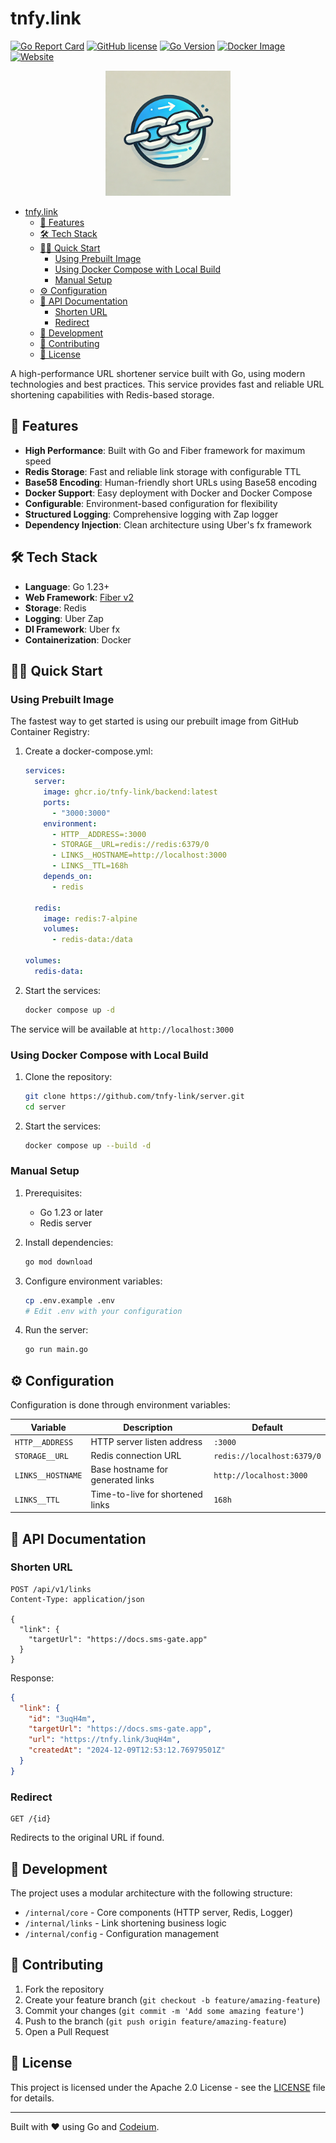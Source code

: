 # tnfy.link

[![Go Report Card](https://goreportcard.com/badge/github.com/tnfy-link/backend)](https://goreportcard.com/report/github.com/tnfy-link/backend)
[![GitHub license](https://img.shields.io/github/license/tnfy-link/backend)](https://github.com/tnfy-link/backend/blob/master/LICENSE)
[![Go Version](https://img.shields.io/github/go-mod/go-version/tnfy-link/backend)](https://github.com/tnfy-link/backend)
[![Docker Image](https://img.shields.io/badge/docker-ghcr.io-blue)](https://github.com/tnfy-link/backend/pkgs/container/backend)
[![Website](https://img.shields.io/website?url=https%3A%2F%2Ftnfy.link)](https://tnfy.link)

<p align="center">
  <img src="assets/logo.png" alt="tnfy.link logo" width="200">
</p>

- [tnfy.link](#tnfylink)
  - [🚀 Features](#-features)
  - [🛠 Tech Stack](#-tech-stack)
  - [🏃‍♂️ Quick Start](#️-quick-start)
    - [Using Prebuilt Image](#using-prebuilt-image)
    - [Using Docker Compose with Local Build](#using-docker-compose-with-local-build)
    - [Manual Setup](#manual-setup)
  - [⚙️ Configuration](#️-configuration)
  - [📝 API Documentation](#-api-documentation)
    - [Shorten URL](#shorten-url)
    - [Redirect](#redirect)
  - [🔧 Development](#-development)
  - [🤝 Contributing](#-contributing)
  - [📄 License](#-license)

A high-performance URL shortener service built with Go, using modern technologies and best practices. This service provides fast and reliable URL shortening capabilities with Redis-based storage.


## 🚀 Features

- **High Performance**: Built with Go and Fiber framework for maximum speed
- **Redis Storage**: Fast and reliable link storage with configurable TTL
- **Base58 Encoding**: Human-friendly short URLs using Base58 encoding
- **Docker Support**: Easy deployment with Docker and Docker Compose
- **Configurable**: Environment-based configuration for flexibility
- **Structured Logging**: Comprehensive logging with Zap logger
- **Dependency Injection**: Clean architecture using Uber's fx framework

## 🛠 Tech Stack

- **Language**: Go 1.23+
- **Web Framework**: [Fiber v2](https://github.com/gofiber/fiber)
- **Storage**: Redis
- **Logging**: Uber Zap
- **DI Framework**: Uber fx
- **Containerization**: Docker

## 🏃‍♂️ Quick Start

### Using Prebuilt Image

The fastest way to get started is using our prebuilt image from GitHub Container Registry:

1. Create a docker-compose.yml:
    ```yaml
    services:
      server:
        image: ghcr.io/tnfy-link/backend:latest
        ports:
          - "3000:3000"
        environment:
          - HTTP__ADDRESS=:3000
          - STORAGE__URL=redis://redis:6379/0
          - LINKS__HOSTNAME=http://localhost:3000
          - LINKS__TTL=168h
        depends_on:
          - redis
      
      redis:
        image: redis:7-alpine
        volumes:
          - redis-data:/data

    volumes:
      redis-data:
    ```

2. Start the services:
    ```bash
    docker compose up -d
    ```

The service will be available at `http://localhost:3000`

### Using Docker Compose with Local Build

1. Clone the repository:
    ```bash
    git clone https://github.com/tnfy-link/server.git
    cd server
    ```

2. Start the services:
    ```bash
    docker compose up --build -d
    ```

### Manual Setup

1. Prerequisites:
   - Go 1.23 or later
   - Redis server

2. Install dependencies:
    ```bash
    go mod download
    ```

3. Configure environment variables:
    ```bash
    cp .env.example .env
    # Edit .env with your configuration
    ```

4. Run the server:
    ```bash
    go run main.go
    ```

## ⚙️ Configuration

Configuration is done through environment variables:

| Variable          | Description                       | Default                    |
| ----------------- | --------------------------------- | -------------------------- |
| `HTTP__ADDRESS`   | HTTP server listen address        | `:3000`                    |
| `STORAGE__URL`    | Redis connection URL              | `redis://localhost:6379/0` |
| `LINKS__HOSTNAME` | Base hostname for generated links | `http://localhost:3000`    |
| `LINKS__TTL`      | Time-to-live for shortened links  | `168h`                     |

## 📝 API Documentation

### Shorten URL
```http
POST /api/v1/links
Content-Type: application/json

{
  "link": {
    "targetUrl": "https://docs.sms-gate.app"
  }
}
```

Response:
```json
{
  "link": {
    "id": "3uqH4m",
    "targetUrl": "https://docs.sms-gate.app",
    "url": "https://tnfy.link/3uqH4m",
    "createdAt": "2024-12-09T12:53:12.76979501Z"
  }
}
```

### Redirect
```http
GET /{id}
```
Redirects to the original URL if found.

## 🔧 Development

The project uses a modular architecture with the following structure:

- `/internal/core` - Core components (HTTP server, Redis, Logger)
- `/internal/links` - Link shortening business logic
- `/internal/config` - Configuration management

## 🤝 Contributing

1. Fork the repository
2. Create your feature branch (`git checkout -b feature/amazing-feature`)
3. Commit your changes (`git commit -m 'Add some amazing feature'`)
4. Push to the branch (`git push origin feature/amazing-feature`)
5. Open a Pull Request

## 📄 License

This project is licensed under the Apache 2.0 License - see the [LICENSE](LICENSE) file for details.

---
Built with ❤️ using Go and [Codeium](https://codeium.com).
